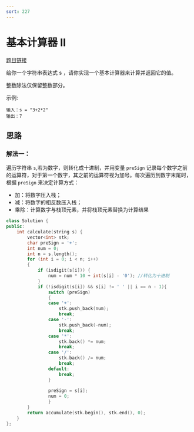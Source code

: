 ```yaml
---
sort: 227
---
```

#  基本计算器 II

[题目链接](https://leetcode-cn.com/problems/basic-calculator-ii/)

给你一个字符串表达式 s ，请你实现一个基本计算器来计算并返回它的值。

整数除法仅保留整数部分。


示例:

```
输入：s = "3+2*2"
输出：7
```


## 思路

### 解法一：

遍历字符串 `s`,若为数字，则转化成十进制，并用变量 `preSign` 记录每个数字之前的运算符，对于第一个数字，其之前的运算符视为加号。每次遍历到数字末尾时，根据 `preSign` 来决定计算方式：

* 加：将数字压入栈；
* 减：将数字的相反数压入栈；
* 乘除：计算数字与栈顶元素，并将栈顶元素替换为计算结果



```c++
class Solution {
public:
    int calculate(string s) {
        vector<int> stk;
        char preSign = '+';
        int num = 0;
        int n = s.length();
        for (int i = 0; i < n; i++)
        {
            if (isdigit(s[i])) {
                num = num * 10 + int(s[i] - '0'); //转化为十进制
            }
            if (!isdigit(s[i]) && s[i] != ' ' || i == n - 1){
                switch (preSign)
                {
                case '+':
                    stk.push_back(num);
                    break;
                case '-':
                    stk.push_back(-num);
                    break;
                case '*':
                    stk.back() *= num;
                    break;
                case '/':
                    stk.back() /= num;
                    break;   
                default:
                    break;
                }
            
                preSign = s[i];
                num = 0;
                }
        }
        return accumulate(stk.begin(), stk.end(), 0);
    }
};
```

